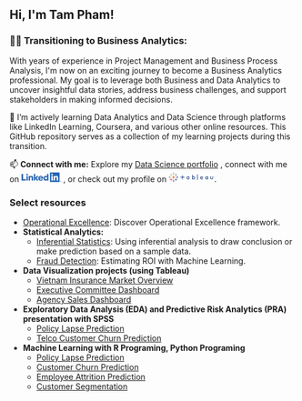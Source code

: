 <link href="https://cdnjs.cloudflare.com/ajax/libs/font-awesome/5.15.3/css/all.min.css" rel="stylesheet">

## Hi, I'm Tam Pham! 


### 👨‍💻 Transitioning to Business Analytics:

With years of experience in Project Management and Business Process Analysis, I'm now on an exciting journey to become a Business Analytics professional. My goal is to leverage both Business and Data Analytics to uncover insightful data stories, address business challenges, and support stakeholders in making informed decisions.

🌱  I’m actively learning Data Analytics and Data Science through platforms like LinkedIn Learning, Coursera, and various other online resources. This GitHub repository serves as a collection of my learning projects during this transition.

📫 <b>Connect with me:</b> Explore my [Data Science portfolio](https://pmtam-sl.github.io/portfolio) , connect with me on <a href="https://linkedin.com/in/pmtam/"><img src="LI-Logo.png" alt="LinkedIn" width = "70px"/></a> , or check out my profile on <a href="https://public.tableau.com/app/profile/tam.pham5379/viz/PMT_Profile/Profile"><img src="Tableau_Logo.png" alt="Tableau" width = "80px"/></a>.

### Select resources

- [Operational Excellence](https://1drv.ms/b/s!AiFHj1NlEbBbgZkF-UTsX-Fqd3JtZA): Discover Operational Excellence framework.
- <b>Statistical Analytics:</b>
  - [Inferential Statistics](https://1drv.ms/b/s!AiFHj1NlEbBbgZkOAeQ2dSp-JNHugg): Using inferential analysis to draw conclusion or make prediction based on a sample data.
  - [Fraud Detection](https://1drv.ms/b/s!AiFHj1NlEbBbgaR1J461XRn9yRNlzA?e=7g7g6k): Estimating ROI with Machine Learning.
- <b>Data Visualization projects (using Tableau)</b>
  - [Vietnam Insurance Market Overview](https://public.tableau.com/views/QuickViewSep2020/QuickViewDB?:language=en-US&publish=yes&:display_count=n&:origin=viz_share_link)
  - [Executive Committee Dashboard](https://public.tableau.com/views/EXCO5/Dashboard1?:language=en-US&publish=yes&:display_count=n&:origin=viz_share_link)
  - [Agency Sales Dashboard](https://public.tableau.com/views/SalesDashboard_16279817899830/AgencySales?:language=en-US&publish=yes&:display_count=n&:origin=viz_share_link) 
- <b>Exploratory Data Analysis (EDA) and Predictive Risk Analytics (PRA) presentation with SPSS</b>
  - [Policy Lapse Prediction](https://1drv.ms/b/s!AiFHj1NlEbBbgZta2c9lDPY3A04NaQ?e=n9G0Bk)
  - [Telco Customer Churn Prediction](https://1drv.ms/b/s!AiFHj1NlEbBbgZtWT1-DpNOUhv3znQ?e=rDgzCg)
- <b>Machine Learning with R Programing, Python Programing</b>
  - [Policy Lapse Prediction](http://rpubs.com/pmtam/LapsePrediction_Tidymodels)
  - [Customer Churn Prediction](http://rpubs.com/pmtam/CustomerChurn)
  - [Employee Attrition Prediction](https://github.com/pmtam-sl/HR_Attrition)
  - [Customer Segmentation](https://github.com/pmtam-sl/Customer_Segmentation)

<!--
**joshmadakor1/joshmadakor1** is a ✨ _special_ ✨ repository because its `README.md` (this file) appears on your GitHub profile.

Here are some ideas to get you started:

- 🔭 I’m currently working on ...
- 🌱 I’m currently learning ...
- 👯 I’m looking to collaborate on ...
- 🤔 I’m looking for help with ...
- 💬 Ask me about ...
- 📫 How to reach me: ...
- 😄 Pronouns: ...
- ⚡ Fun fact: ...
-->
